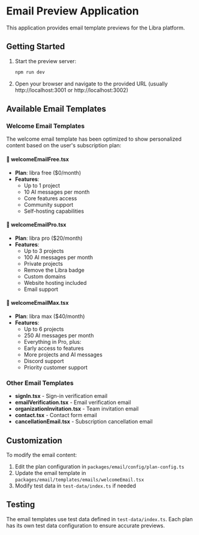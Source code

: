 # Email Preview Application

This application provides email template previews for the Libra platform.

## Getting Started

1. Start the preview server:
   ```bash
   npm run dev
   ```

2. Open your browser and navigate to the provided URL (usually http://localhost:3001 or http://localhost:3002)

## Available Email Templates

### Welcome Email Templates

The welcome email template has been optimized to show personalized content based on the user's subscription plan:

#### 📧 **welcomeEmailFree.tsx**
- **Plan**: libra free ($0/month)
- **Features**: 
  - Up to 1 project
  - 10 AI messages per month
  - Core features access
  - Community support
  - Self-hosting capabilities

#### 📧 **welcomeEmailPro.tsx**
- **Plan**: libra pro ($20/month)
- **Features**:
  - Up to 3 projects
  - 100 AI messages per month
  - Private projects
  - Remove the Libra badge
  - Custom domains
  - Website hosting included
  - Email support

#### 📧 **welcomeEmailMax.tsx**
- **Plan**: libra max ($40/month)
- **Features**:
  - Up to 6 projects
  - 250 AI messages per month
  - Everything in Pro, plus:
  - Early access to features
  - More projects and AI messages
  - Discord support
  - Priority customer support

### Other Email Templates

- **signIn.tsx** - Sign-in verification email
- **emailVerification.tsx** - Email verification email
- **organizationInvitation.tsx** - Team invitation email
- **contact.tsx** - Contact form email
- **cancellationEmail.tsx** - Subscription cancellation email

## Customization

To modify the email content:

1. Edit the plan configuration in `packages/email/config/plan-config.ts`
2. Update the email template in `packages/email/templates/emails/welcomeEmail.tsx`
3. Modify test data in `test-data/index.ts` if needed

## Testing

The email templates use test data defined in `test-data/index.ts`. Each plan has its own test data configuration to ensure accurate previews.
